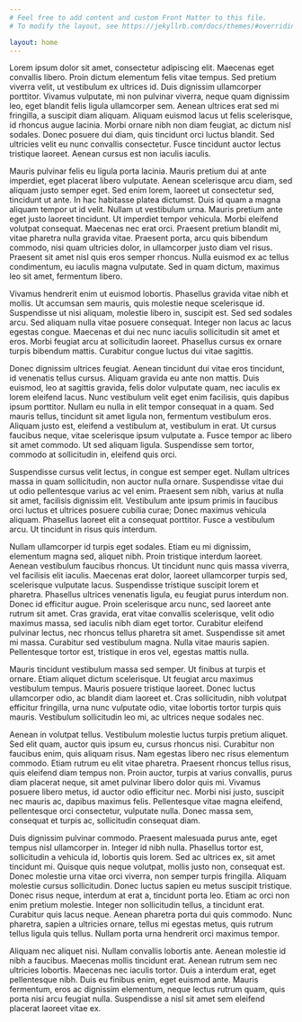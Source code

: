 ```yaml
---
# Feel free to add content and custom Front Matter to this file.
# To modify the layout, see https://jekyllrb.com/docs/themes/#overriding-theme-defaults

layout: home
---
```


Lorem ipsum dolor sit amet, consectetur adipiscing elit. Maecenas eget convallis libero. Proin dictum elementum felis vitae tempus. Sed pretium viverra velit, ut vestibulum ex ultrices id. Duis dignissim ullamcorper porttitor. Vivamus vulputate, mi non pulvinar viverra, neque quam dignissim leo, eget blandit felis ligula ullamcorper sem. Aenean ultrices erat sed mi fringilla, a suscipit diam aliquam. Aliquam euismod lacus ut felis scelerisque, id rhoncus augue lacinia. Morbi ornare nibh non diam feugiat, ac dictum nisl sodales. Donec posuere dui diam, quis tincidunt orci luctus blandit. Sed ultricies velit eu nunc convallis consectetur. Fusce tincidunt auctor lectus tristique laoreet. Aenean cursus est non iaculis iaculis.

Mauris pulvinar felis eu ligula porta lacinia. Mauris pretium dui at ante imperdiet, eget placerat libero vulputate. Aenean scelerisque arcu diam, sed aliquam justo semper eget. Sed enim lorem, laoreet ut consectetur sed, tincidunt ut ante. In hac habitasse platea dictumst. Duis id quam a magna aliquam tempor ut id velit. Nullam ut vestibulum urna. Mauris pretium ante eget justo laoreet tincidunt. Ut imperdiet tempor vehicula. Morbi eleifend volutpat consequat. Maecenas nec erat orci. Praesent pretium blandit mi, vitae pharetra nulla gravida vitae. Praesent porta, arcu quis bibendum commodo, nisi quam ultricies dolor, in ullamcorper justo diam vel risus. Praesent sit amet nisl quis eros semper rhoncus. Nulla euismod ex ac tellus condimentum, eu iaculis magna vulputate. Sed in quam dictum, maximus leo sit amet, fermentum libero.

Vivamus hendrerit enim ut euismod lobortis. Phasellus gravida vitae nibh et mollis. Ut accumsan sem mauris, quis molestie neque scelerisque id. Suspendisse ut nisi aliquam, molestie libero in, suscipit est. Sed sed sodales arcu. Sed aliquam nulla vitae posuere consequat. Integer non lacus ac lacus egestas congue. Maecenas et dui nec nunc iaculis sollicitudin sit amet et eros. Morbi feugiat arcu at sollicitudin laoreet. Phasellus cursus ex ornare turpis bibendum mattis. Curabitur congue luctus dui vitae sagittis.

Donec dignissim ultrices feugiat. Aenean tincidunt dui vitae eros tincidunt, id venenatis tellus cursus. Aliquam gravida eu ante non mattis. Duis euismod, leo at sagittis gravida, felis dolor vulputate quam, nec iaculis ex lorem eleifend lacus. Nunc vestibulum velit eget enim facilisis, quis dapibus ipsum porttitor. Nullam eu nulla in elit tempor consequat in a quam. Sed mauris tellus, tincidunt sit amet ligula non, fermentum vestibulum eros. Aliquam justo est, eleifend a vestibulum at, vestibulum in erat. Ut cursus faucibus neque, vitae scelerisque ipsum vulputate a. Fusce tempor ac libero sit amet commodo. Ut sed aliquam ligula. Suspendisse sem tortor, commodo at sollicitudin in, eleifend quis orci.

Suspendisse cursus velit lectus, in congue est semper eget. Nullam ultrices massa in quam sollicitudin, non auctor nulla ornare. Suspendisse vitae dui ut odio pellentesque varius ac vel enim. Praesent sem nibh, varius at nulla sit amet, facilisis dignissim elit. Vestibulum ante ipsum primis in faucibus orci luctus et ultrices posuere cubilia curae; Donec maximus vehicula aliquam. Phasellus laoreet elit a consequat porttitor. Fusce a vestibulum arcu. Ut tincidunt in risus quis interdum.

Nullam ullamcorper id turpis eget sodales. Etiam eu mi dignissim, elementum magna sed, aliquet nibh. Proin tristique interdum laoreet. Aenean vestibulum faucibus rhoncus. Ut tincidunt nunc quis massa viverra, vel facilisis elit iaculis. Maecenas erat dolor, laoreet ullamcorper turpis sed, scelerisque vulputate lacus. Suspendisse tristique suscipit lorem et pharetra. Phasellus ultrices venenatis ligula, eu feugiat purus interdum non. Donec id efficitur augue. Proin scelerisque arcu nunc, sed laoreet ante rutrum sit amet. Cras gravida, erat vitae convallis scelerisque, velit odio maximus massa, sed iaculis nibh diam eget tortor. Curabitur eleifend pulvinar lectus, nec rhoncus tellus pharetra sit amet. Suspendisse sit amet mi massa. Curabitur sed vestibulum magna. Nulla vitae mauris sapien. Pellentesque tortor est, tristique in eros vel, egestas mattis nulla.

Mauris tincidunt vestibulum massa sed semper. Ut finibus at turpis et ornare. Etiam aliquet dictum scelerisque. Ut feugiat arcu maximus vestibulum tempus. Mauris posuere tristique laoreet. Donec luctus ullamcorper odio, ac blandit diam laoreet et. Cras sollicitudin, nibh volutpat efficitur fringilla, urna nunc vulputate odio, vitae lobortis tortor turpis quis mauris. Vestibulum sollicitudin leo mi, ac ultrices neque sodales nec.

Aenean in volutpat tellus. Vestibulum molestie luctus turpis pretium aliquet. Sed elit quam, auctor quis ipsum eu, cursus rhoncus nisi. Curabitur non faucibus enim, quis aliquam risus. Nam egestas libero nec risus elementum commodo. Etiam rutrum eu elit vitae pharetra. Praesent rhoncus tellus risus, quis eleifend diam tempus non. Proin auctor, turpis at varius convallis, purus diam placerat neque, sit amet pulvinar libero dolor quis mi. Vivamus posuere libero metus, id auctor odio efficitur nec. Morbi nisi justo, suscipit nec mauris ac, dapibus maximus felis. Pellentesque vitae magna eleifend, pellentesque orci consectetur, vulputate nulla. Donec massa sem, consequat et turpis ac, sollicitudin consequat diam.

Duis dignissim pulvinar commodo. Praesent malesuada purus ante, eget tempus nisl ullamcorper in. Integer id nibh nulla. Phasellus tortor est, sollicitudin a vehicula id, lobortis quis lorem. Sed ac ultrices ex, sit amet tincidunt mi. Quisque quis neque volutpat, mollis justo non, consequat est. Donec molestie urna vitae orci viverra, non semper turpis fringilla. Aliquam molestie cursus sollicitudin. Donec luctus sapien eu metus suscipit tristique. Donec risus neque, interdum at erat a, tincidunt porta leo. Etiam ac orci non enim pretium molestie. Integer non sollicitudin tellus, a tincidunt erat. Curabitur quis lacus neque. Aenean pharetra porta dui quis commodo. Nunc pharetra, sapien a ultricies ornare, tellus mi egestas metus, quis rutrum tellus ligula quis tellus. Nullam porta urna hendrerit orci maximus tempor.

Aliquam nec aliquet nisi. Nullam convallis lobortis ante. Aenean molestie id nibh a faucibus. Maecenas mollis tincidunt erat. Aenean rutrum sem nec ultricies lobortis. Maecenas nec iaculis tortor. Duis a interdum erat, eget pellentesque nibh. Duis eu finibus enim, eget euismod ante. Mauris fermentum, eros ac dignissim elementum, neque lectus rutrum quam, quis porta nisi arcu feugiat nulla. Suspendisse a nisl sit amet sem eleifend placerat laoreet vitae ex.